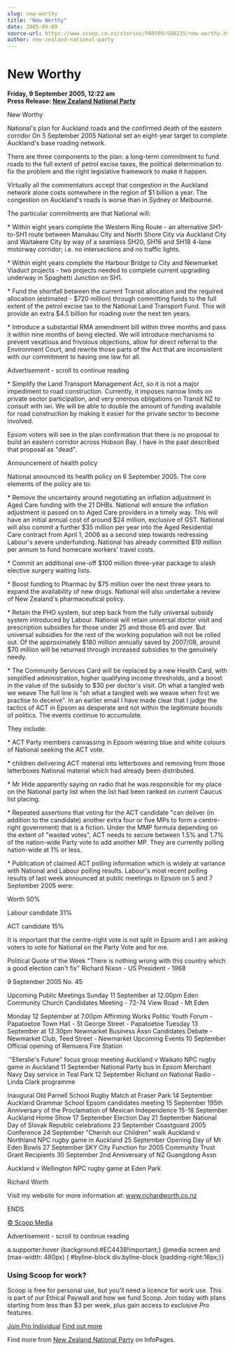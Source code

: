 ```yaml
---
slug: new-worthy
title: "New Worthy"
date: 2005-09-09
source-url: https://www.scoop.co.nz/stories/PA0509/S00235/new-worthy.htm
author: new-zealand-national-party
---
```

New Worthy
==========

**Friday, 9 September 2005, 12:22 am**  
**Press Release: [New Zealand National Party](https://info.scoop.co.nz/New_Zealand_National_Party)**

New Worthy

  
National's plan for Auckland roads and the confirmed death of the eastern corridor On 5 September 2005 National set an eight-year target to complete Auckland's base roading network.

There are three components to the plan: a long-term commitment to fund roads to the full extent of petrol excise taxes, the political determination to fix the problem and the right legislative framework to make it happen.

Virtually all the commentators accept that congestion in the Auckland network alone costs somewhere in the region of $1 billion a year. The congestion on Auckland's roads is worse than in Sydney or Melbourne.

The particular commitments are that National will:

\* Within eight years complete the Western Ring Route - an alternative SH1-to-SH1 route between Manukau City and North Shore City via Auckland City and Waitakere City by way of a seamless SH20, SH16 and SH18 4-lane motorway corridor; i.e. no intersections and no traffic lights.

\* Within eight years complete the Harbour Bridge to City and Newmarket Viaduct projects - two projects needed to complete current upgrading underway in Spaghetti Junction on SH1.

\* Fund the shortfall between the current Transit allocation and the required allocation (estimated - $720 million) through committing funds to the full extent of the petrol excise tax to the National Land Transport Fund. This will provide an extra $4.5 billion for roading over the next ten years.

\* Introduce a substantial RMA amendment bill within three months and pass it within nine months of being elected. We will introduce mechanisms to prevent vexatious and frivolous objections, allow for direct referral to the Environment Court, and rewrite those parts of the Act that are inconsistent with our commitment to having one law for all.

Advertisement - scroll to continue reading





\* Simplify the Land Transport Management Act, so it is not a major impediment to road construction. Currently, it imposes narrow limits on private sector participation, and very onerous obligations on Transit NZ to consult with iwi. We will be able to double the amount of funding available for road construction by making it easier for the private sector to become involved.

Epsom voters will see in the plan confirmation that there is no proposal to build an eastern corridor across Hobson Bay. I have in the past described that proposal as "dead".

Announcement of health policy

National announced its health policy on 6 September 2005. The core elements of the policy are to:

\* Remove the uncertainty around negotiating an inflation adjustment in Aged Care funding with the 21 DHBs. National will ensure the inflation adjustment is passed on to Aged Care providers in a timely way. This will have an initial annual cost of around $24 million, exclusive of GST. National will also commit a further $35 million per year into the Aged Residential Care contract from April 1, 2006 as a second step towards redressing Labour's severe underfunding. National has already committed $19 million per annum to fund homecare workers' travel costs.

\* Commit an additional one-off $100 million three-year package to slash elective surgery waiting lists.

\* Boost funding to Pharmac by $75 million over the next three years to expand the availability of new drugs. National will also undertake a review of New Zealand's pharmaceutical policy.

\* Retain the PHO system, but step back from the fully universal subsidy system introduced by Labour. National will retain universal doctor visit and prescription subsidies for those under 25 and those 65 and over. But universal subsidies for the rest of the working population will not be rolled out. Of the approximately $180 million annually saved by 2007/08, around $70 million will be returned through increased subsidies to the genuinely needy.

\* The Community Services Card will be replaced by a new Health Card, with simplified administration, higher qualifying income thresholds, and a boost in the value of the subsidy to $30 per doctor's visit. Oh what a tangled web we weave The full line is "oh what a tangled web we weave when first we practise to deceive". In an earlier email I have made clear that I judge the tactics of ACT in Epsom as desperate and not within the legitimate bounds of politics. The events continue to accumulate.

They include:

\* ACT Party members canvassing in Epsom wearing blue and white colours of National seeking the ACT vote.

\* children delivering ACT material into letterboxes and removing from those letterboxes National material which had already been distributed.

\* Mr Hide apparently saying on radio that he was responsible for my place on the National party list when the list had been ranked on current Caucus list placing.

\* Repeated assertions that voting for the ACT candidate "can deliver (in addition to the candidate) another extra four or five MPs to form a centre-right government) that is a fiction. Under the MMP formula depending on the extent of "wasted votes", ACT needs to secure between 1.5% and 1.7% of the nation-wide Party vote to add another MP. They are currently polling nation-wide at 1% or less.

\* Publication of claimed ACT polling information which is widely at variance with National and Labour polling results. Labour's most recent polling results of last week announced at public meetings in Epsom on 5 and 7 September 2005 were:

Worth 50%

Labour candidate 31%

ACT candidate 15%

It is important that the centre-right vote is not split in Epsom and I am asking voters to vote for National on the Party Vote and for me.

Political Quote of the Week "There is nothing wrong with this country which a good election can't fix" Richard Nixon - US President - 1968

9 September 2005 No. 45

Upcoming Public Meetings Sunday 11 September at 12.00pm Eden Community Church Candidates Meeting - 72-74 View Road - Mt Eden

Monday 12 September at 7.00pm Affirming Works Politic Youth Forum - Papatoetoe Town Hall - St George Street - Papatoetoe Tuesday 13 September at 12.30pm Newmarket Business Assn Candidates Debate - Newmarket Club, Teed Street - Newmarket Upcoming Events 10 September Official opening of Remuera Fire Station

\`"Ellerslie's Future" focus group meeting Auckland v Waikato NPC rugby game in Auckland 11 September National Party bus in Epsom Merchant Navy Day service in Teal Park 12 September Richard on National Radio - Linda Clark programme

Inaugural Old Parnell School Rugby Match at Fraser Park 14 September Auckland Grammar School Epsom candidates meeting 15 September 195th Anniversary of the Proclamation of Mexican Independence 15-18 September Auckland Home Show 17 September Election Day 21 September National Day of Slovak Republic celebrations 23 September Coastguard 2005 Conference 24 September "Cherish our Children" walk Auckland v Northland NPC rugby game in Auckland 25 September Opening Day of Mt Eden Bowls 27 September SKY City Function for 2005 Community Trust Grant Recipients 30 September 2nd Anniversary of NZ Guangdong Assn

Auckland v Wellington NPC rugby game at Eden Park

Richard Worth

Visit my website for more information at: www.richardworth.co.nz

ENDS

[© Scoop Media](http://www.scoop.co.nz/about/terms.html)  

Advertisement - scroll to continue reading



a.supporter:hover {background:#EC4438!important;} @media screen and (max-width: 480px) { #byline-block div.byline-block {padding-right:16px;}}

### Using Scoop for work?

Scoop is free for personal use, but you’ll need a licence for work use. This is part of our Ethical Paywall and how we fund Scoop. Join today with plans starting from less than $3 per week, plus gain access to exclusive _Pro_ features.  
  
[Join Pro Individual](https://pro.scoop.co.nz/Individual/?from=ProIn24) [Find out more](https://pro.scoop.co.nz/using-scoop-for-work/?from=ProIn24)

Find more from [New Zealand National Party](https://info.scoop.co.nz/New_Zealand_National_Party) on InfoPages.